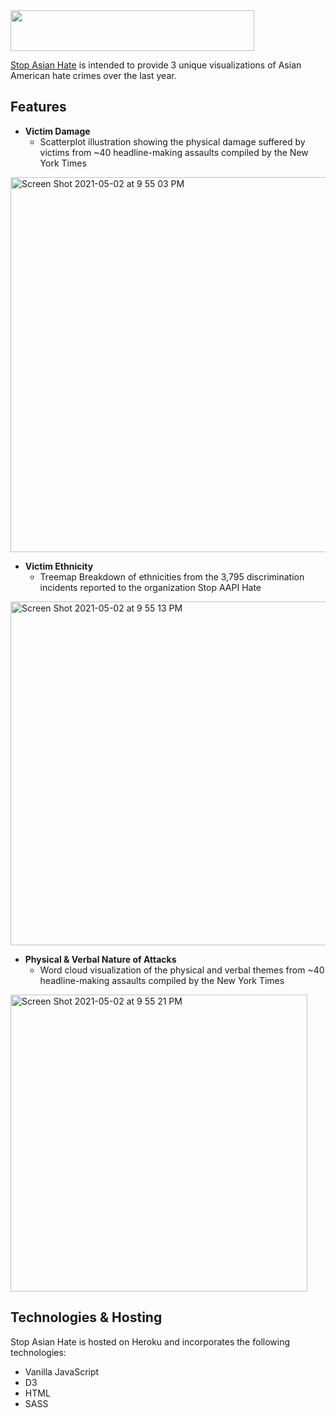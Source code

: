  <img src="https://github.com/mayagbarnes/StopAsianHate/blob/main/public/images/logo.png" width="390" height="65">

[Stop Asian Hate](https://stop-asian-hate.herokuapp.com/) is intended to provide 3 unique visualizations of Asian American hate crimes over the last year. 

## Features

* **Victim Damage**
  * Scatterplot illustration showing the physical damage suffered by victims from ~40 headline-making assaults compiled by the New York Times
<img width="600" alt="Screen Shot 2021-05-02 at 9 55 03 PM" src="https://user-images.githubusercontent.com/63436329/116842404-50d9f100-ab91-11eb-85a0-49e5f350c1b4.png">

* **Victim Ethnicity**
  * Treemap Breakdown of ethnicities from the 3,795 discrimination incidents reported to the organization Stop AAPI Hate
<img width="550" alt="Screen Shot 2021-05-02 at 9 55 13 PM" src="https://user-images.githubusercontent.com/63436329/116842467-867eda00-ab91-11eb-9a0d-5c6e9e974d10.png">

* **Physical & Verbal Nature of Attacks**
  * Word cloud visualization of the physical and verbal themes from ~40 headline-making assaults compiled by the New York Times
<img width="475" alt="Screen Shot 2021-05-02 at 9 55 21 PM" src="https://user-images.githubusercontent.com/63436329/116842471-8979ca80-ab91-11eb-9e92-42917a3c0dce.png">

## Technologies & Hosting

Stop Asian Hate is hosted on Heroku and incorporates the following technologies:
* Vanilla JavaScript
* D3
* HTML
* SASS
